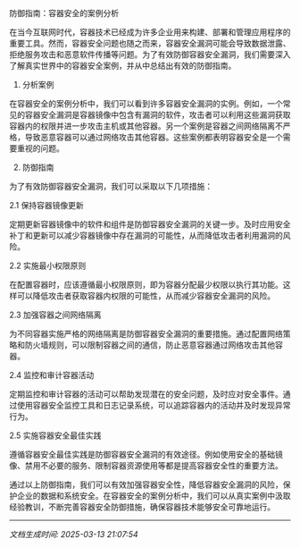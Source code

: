 防御指南：容器安全的案例分析

在当今互联网时代，容器技术已经成为许多企业用来构建、部署和管理应用程序的重要工具。然而，容器安全问题也随之而来，容器安全漏洞可能会导致数据泄露、拒绝服务攻击和恶意软件传播等问题。为了有效防御容器安全漏洞，我们需要深入了解真实世界中的容器安全案例，并从中总结出有效的防御指南。

1. 分析案例

在容器安全的案例分析中，我们可以看到许多容器安全漏洞的实例。例如，一个常见的容器安全漏洞是容器镜像中包含有漏洞的软件，攻击者可以利用这些漏洞获取容器内的权限并进一步攻击主机或其他容器。另一个案例是容器之间网络隔离不严格，导致恶意容器可以通过网络攻击其他容器。这些案例都表明容器安全是一个需要重视的问题。

2. 防御指南

为了有效防御容器安全漏洞，我们可以采取以下几项措施：

2.1 保持容器镜像更新

定期更新容器镜像中的软件和组件是防御容器安全漏洞的关键一步。及时应用安全补丁和更新可以减少容器镜像中存在漏洞的可能性，从而降低攻击者利用漏洞的风险。

2.2 实施最小权限原则

在配置容器时，应该遵循最小权限原则，即为容器分配最少权限以执行其功能。这样可以降低攻击者获取容器内权限的可能性，从而减少容器安全漏洞的风险。

2.3 加强容器之间网络隔离

为不同容器实施严格的网络隔离是防御容器安全漏洞的重要措施。通过配置网络策略和防火墙规则，可以限制容器之间的通信，防止恶意容器通过网络攻击其他容器。

2.4 监控和审计容器活动

定期监控和审计容器的活动可以帮助发现潜在的安全问题，及时应对安全事件。通过使用容器安全监控工具和日志记录系统，可以追踪容器内的活动并及时发现异常行为。

2.5 实施容器安全最佳实践

遵循容器安全最佳实践是防御容器安全漏洞的有效途径。例如使用安全的基础镜像、禁用不必要的服务、限制容器资源使用等都是提高容器安全性的重要方法。

通过以上防御指南，我们可以有效加强容器安全性，降低容器安全漏洞的风险，保护企业的数据和系统安全。在容器安全的案例分析中，我们可以从真实案例中汲取经验教训，不断完善容器安全防御措施，确保容器技术能够安全可靠地运行。

---

*文档生成时间: 2025-03-13 21:07:54*
